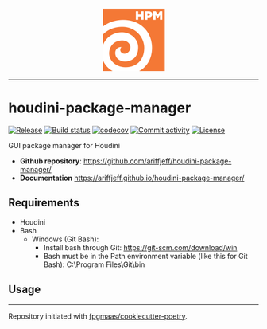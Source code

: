 <p align="center">
  <img width="125" src="https://raw.githubusercontent.com/ariffjeff/houdini-package-manager/main/docs/static/hpm.svg">
</p style = "margin-bottom: 2rem;">

---

# houdini-package-manager

[![Release](https://img.shields.io/github/v/release/ariffjeff/houdini-package-manager)](https://img.shields.io/github/v/release/ariffjeff/houdini-package-manager)
[![Build status](https://img.shields.io/github/actions/workflow/status/ariffjeff/houdini-package-manager/main.yml?branch=main)](https://github.com/ariffjeff/houdini-package-manager/actions/workflows/main.yml?query=branch%3Amain)
[![codecov](https://codecov.io/gh/ariffjeff/houdini-package-manager/branch/main/graph/badge.svg)](https://codecov.io/gh/ariffjeff/houdini-package-manager)
[![Commit activity](https://img.shields.io/github/commit-activity/m/ariffjeff/houdini-package-manager)](https://img.shields.io/github/commit-activity/m/ariffjeff/houdini-package-manager)
[![License](https://img.shields.io/github/license/ariffjeff/houdini-package-manager)](https://img.shields.io/github/license/ariffjeff/houdini-package-manager)

GUI package manager for Houdini

- **Github repository**: <https://github.com/ariffjeff/houdini-package-manager/>
- **Documentation** <https://ariffjeff.github.io/houdini-package-manager/>

## Requirements
- Houdini
- Bash
  - Windows (Git Bash):
      - Install bash through Git: https://git-scm.com/download/win
      - Bash must be in the Path environment variable (like this for Git Bash): C:\Program Files\Git\bin

## Usage



---

Repository initiated with [fpgmaas/cookiecutter-poetry](https://github.com/fpgmaas/cookiecutter-poetry).